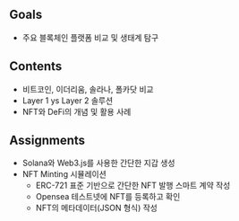 ## Goals
- 주요 블록체인 플랫폼 비교 및 생태계 탐구

## Contents
- 비트코인, 이더리움, 솔라나, 폴카닷 비교
- Layer 1 ys Layer 2 솔루션
- NFT와 DeFi의 개념 및 활용 사례

## Assignments
- Solana와 Web3.js를 사용한 간단한 지갑 생성
- NFT Minting 시뮬레이션 
  - ERC-721 표준 기반으로 간단한 NFT 발행 스마트 계약 작성
  - Opensea 테스트넷에 NFT를 등록하고 확인
  - NFT의 메타데이터(JSON 형식) 작성